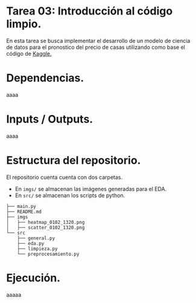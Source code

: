 # Tarea 03: Introducción al código limpio.

En esta tarea se busca implementar el desarrollo de un modelo de ciencia de datos para el pronostico del precio de casas utilizando como base el código de 
[Kaggle.](https://www.kaggle.com/competitions/house-prices-advanced-regression-techniques/overview)


# Dependencias.

aaaa

# Inputs / Outputs.

aaaa

# Estructura del repositorio.
El repositorio cuenta cuenta con dos carpetas.

- En `imgs/` se almacenan las imágenes generadas para el EDA.
- En `src/` se almacenan los  scripts de python.

```
├── main.py
├── README.md
├── imgs
│   ├── heatmap_0102_1320.png
│   ├── scatter_0102_1320.png
└── src
    ├── general.py
    ├── eda.py
    ├── limpieza.py
    └── preprocesamiento.py

```

# Ejecución.

aaaaa


